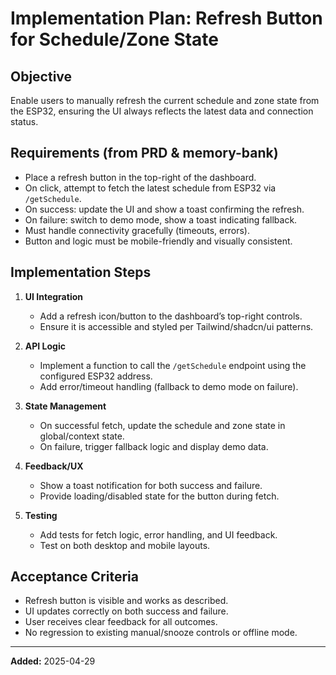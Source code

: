 # Implementation Plan: Refresh Button for Schedule/Zone State

## Objective
Enable users to manually refresh the current schedule and zone state from the ESP32, ensuring the UI always reflects the latest data and connection status.

## Requirements (from PRD & memory-bank)
- Place a refresh button in the top-right of the dashboard.
- On click, attempt to fetch the latest schedule from ESP32 via `/getSchedule`.
- On success: update the UI and show a toast confirming the refresh.
- On failure: switch to demo mode, show a toast indicating fallback.
- Must handle connectivity gracefully (timeouts, errors).
- Button and logic must be mobile-friendly and visually consistent.

## Implementation Steps

1. **UI Integration**
   - Add a refresh icon/button to the dashboard’s top-right controls.
   - Ensure it is accessible and styled per Tailwind/shadcn/ui patterns.

2. **API Logic**
   - Implement a function to call the `/getSchedule` endpoint using the configured ESP32 address.
   - Add error/timeout handling (fallback to demo mode on failure).

3. **State Management**
   - On successful fetch, update the schedule and zone state in global/context state.
   - On failure, trigger fallback logic and display demo data.

4. **Feedback/UX**
   - Show a toast notification for both success and failure.
   - Provide loading/disabled state for the button during fetch.

5. **Testing**
   - Add tests for fetch logic, error handling, and UI feedback.
   - Test on both desktop and mobile layouts.

## Acceptance Criteria
- Refresh button is visible and works as described.
- UI updates correctly on both success and failure.
- User receives clear feedback for all outcomes.
- No regression to existing manual/snooze controls or offline mode.

---
**Added:** 2025-04-29
